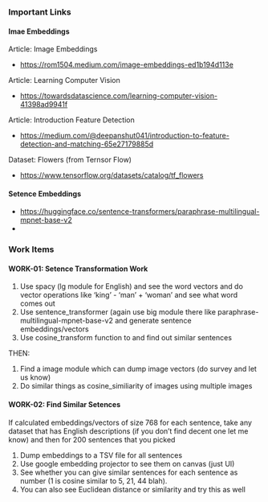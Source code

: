 
### Important Links

#### Imae Embeddings

Article: Image Embeddings
- https://rom1504.medium.com/image-embeddings-ed1b194d113e

Article: Learning Computer Vision
- https://towardsdatascience.com/learning-computer-vision-41398ad9941f

Article: Introduction Feature Detection
- https://medium.com/@deepanshut041/introduction-to-feature-detection-and-matching-65e27179885d

Dataset: Flowers (from Ternsor Flow)
- https://www.tensorflow.org/datasets/catalog/tf_flowers

#### Setence Embeddings

- https://huggingface.co/sentence-transformers/paraphrase-multilingual-mpnet-base-v2
- 

### Work Items

#### WORK-01: Setence Transformation Work
1. Use spacy (lg module for English) and see the word vectors and do vector operations like ‘king’ - ‘man’ + ‘woman’ and see what word comes out
2. Use sentence_transformer (again use big module there like paraphrase-multilingual-mpnet-base-v2
 and generate sentence embeddings/vectors
3. Use cosine_transform function to and find out similar sentences

THEN:
1. Find a image module which can dump image vectors (do survey and let us know)
2. Do similar things as cosine_similiarity of images using multiple images

#### WORK-02: Find Similar Setences

If calculated embeddings/vectors of size 768 for each sentence, take any dataset that has English descriptions (if you don’t find decent one let me know) and then for 200 sentences that you picked 
1. Dump embeddings to a TSV file for all sentences
2. Use google embedding projector to see them on canvas (just UI)
3. See whether you can give similar sentences for each sentence as number (1 is cosine similar to 5, 21, 44 blah). 
4. You can also see Euclidean distance or similarity and try this as well

